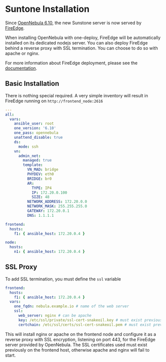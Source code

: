 [//]: # ( vim: set wrap : )

# Suntone Installation

Since [OpenNebula 6.10](https://docs.opennebula.io/6.10/intro_release_notes/release_notes/whats_new.html#whats-new-in-version), the new Sunstone server is now served by [FireEdge](https://docs.opennebula.io/stable/installation_and_configuration/opennebula_services/fireedge.html#fireedge-conf).

When installing OpenNebula with one-deploy, FireEdge will be automatically installed on its dedicated nodejs server. You can also deploy FireEdge behind a reverse proxy with SSL termination. You can choose to do so with apache or nginx.

For more information about FireEdge deployment, please see the [documentation](https://docs.opennebula.io/stable/installation_and_configuration/large-scale_deployment/fireedge_for_large_deployments.html).


## Basic Installation

There is nothing special required. A very simple inventory will result in FireEdge running on `http://frontend_node:2616`

```yaml
---
all:
  vars:
    ansible_user: root
    one_version: '6.10'
    one_pass: opennebula
    unattend_disable: true
    ds:
      mode: ssh
    vn:
      admin_net:
        managed: true
        template:
          VN_MAD: bridge
          PHYDEV: eth0
          BRIDGE: br0
          AR:
            TYPE: IP4
            IP: 172.20.0.100
            SIZE: 48
          NETWORK_ADDRESS: 172.20.0.0
          NETWORK_MASK: 255.255.255.0
          GATEWAY: 172.20.0.1
          DNS: 1.1.1.1

frontend:
  hosts:
    f1: { ansible_host: 172.20.0.4 }

node:
  hosts:
    n1: { ansible_host: 172.20.0.4 }

```

## SSL Proxy

To add SSL termination, you must define the `ssl` variable

```yaml
frontend:
  hosts:
    f1: { ansible_host: 172.20.0.4 }
  vars:
    one_fqdn: nebula.example.io # name of the web server
    ssl:
      web_server: nginx # can be apache
      key: /etc/ssl/private/ssl-cert-snakeoil.key # must exist previously on the ansible_host
      certchain: /etc/ssl/certs/ssl-cert-snakeoil.pem # must exist previously on the ansible_host
```

This will install nginx or apache on the frontend node and configure it as a reverse proxy with SSL encryption, listening on port 443, for the FireEdge server provided by OpenNebula. The SSL certificates used must exist previously on the frontend host, otherwise apache and nginx will fail to start.
